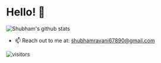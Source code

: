 
# Hello! 👋


![Shubham's github stats](https://github-readme-stats.vercel.app/api?username=ShubhamRavani&show_icons=true&theme=radical)


- 📫 Reach out to me at: shubhamravani67890@gmail.com


![visitors](https://visitor-badge.laobi.icu/badge?page_id=ShubhamRavani)
